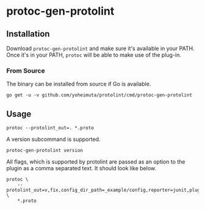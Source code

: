 # protoc-gen-protolint

## Installation

Download `protoc-gen-protolint` and make sure it's available in your PATH. Once it's
in your PATH, `protoc` will be able to make use of the plug-in.

### From Source

The binary can be installed from source if Go is available.

```
go get -u -v github.com/yoheimuta/protolint/cmd/protoc-gen-protolint
```

## Usage

```
protoc --protolint_out=. *.proto
```

A version subcommand is supported.

```
protoc-gen-protolint version
```

All flags, which is supported by protolint are passed as an option to the plugin as a comma separated text. It should look like below.

```
protoc \
    --protolint_out=v,fix,config_dir_path=_example/config,reporter=junit,plugin=./plugin_example \
    *.proto
```


